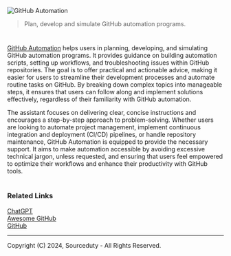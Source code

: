 ![GitHub Automation](https://github.com/user-attachments/assets/cefa89a4-8a59-4e17-82a1-febdd138e071)

> Plan, develop and simulate GitHub automation programs.

#

[GitHub Automation](https://chatgpt.com/g/g-BbiFrib9b-git-automation) helps users in planning, developing, and simulating GitHub automation programs. It provides guidance on building automation scripts, setting up workflows, and troubleshooting issues within GitHub repositories. The goal is to offer practical and actionable advice, making it easier for users to streamline their development processes and automate routine tasks on GitHub. By breaking down complex topics into manageable steps, it ensures that users can follow along and implement solutions effectively, regardless of their familiarity with GitHub automation.

The assistant focuses on delivering clear, concise instructions and encourages a step-by-step approach to problem-solving. Whether users are looking to automate project management, implement continuous integration and deployment (CI/CD) pipelines, or handle repository maintenance, GitHub Automation is equipped to provide the necessary support. It aims to make automation accessible by avoiding excessive technical jargon, unless requested, and ensuring that users feel empowered to optimize their workflows and enhance their productivity with GitHub tools.

#
### Related Links

[ChatGPT](https://github.com/sourceduty/ChatGPT)
<br>
[Awesome GitHub](https://github.com/sourceduty/Awesome_GitHub)
<br>
[GitHub](https://github.com/sourceduty/GitHub)

***
Copyright (C) 2024, Sourceduty - All Rights Reserved.
